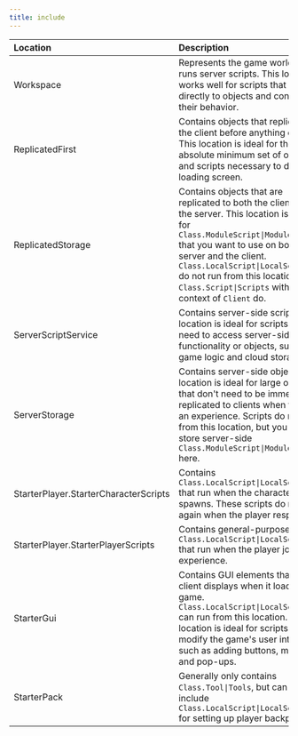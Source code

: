 ```yaml
---
title: include
---
```


Location | Description
:--- | :---
Workspace | Represents the game world. Only runs server scripts. This location works well for scripts that attach directly to objects and control their behavior.
ReplicatedFirst | Contains objects that replicate to the client before anything else. This location is ideal for the absolute minimum set of objects and scripts necessary to display a loading screen.
ReplicatedStorage | Contains objects that are replicated to both the client and the server. This location is ideal for `Class.ModuleScript\|ModuleScripts` that you want to use on both the server and the client. `Class.LocalScript\|LocalScripts` do not run from this location, but `Class.Script\|Scripts` with a run context of `Client` do.
ServerScriptService | Contains server-side scripts. This location is ideal for scripts that need to access server-side functionality or objects, such as game logic and cloud storage.
ServerStorage | Contains server-side objects. This location is ideal for large objects that don't need to be immediately replicated to clients when they join an experience. Scripts do not run from this location, but you can store server-side `Class.ModuleScript\|ModuleScripts` here.
StarterPlayer.StarterCharacterScripts | Contains `Class.LocalScript\|LocalScripts` that run when the character first spawns. These scripts do **not** run again when the player respawns.
StarterPlayer.StarterPlayerScripts | Contains general-purpose `Class.LocalScript\|LocalScripts` that run when the player joins the experience.
StarterGui | Contains GUI elements that the client displays when it loads the game. `Class.LocalScript\|LocalScripts` can run from this location. This location is ideal for scripts that modify the game's user interface, such as adding buttons, menus, and pop-ups.
StarterPack | Generally only contains `Class.Tool\|Tools`, but can also include `Class.LocalScript\|LocalScripts` for setting up player backpacks.
